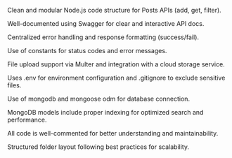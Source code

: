 Clean and modular Node.js code structure for Posts APIs (add, get, filter).

Well-documented using Swagger for clear and interactive API docs.

Centralized error handling and response formatting (success/fail).

Use of constants for status codes and error messages.

File upload support via Multer and integration with a cloud storage service.

Uses .env for environment configuration and .gitignore to exclude sensitive files.

Use of mongodb and mongoose odm for database connection.

MongoDB models include proper indexing for optimized search and performance.

All code is well-commented for better understanding and maintainability.

Structured folder layout following best practices for scalability.